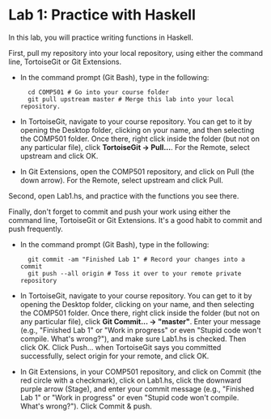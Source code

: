 # Lab 1: Practice with Haskell

In this lab, you will practice writing functions in Haskell.

First, pull my repository into your local repository, using either the command line, TortoiseGit or Git Extensions.

* In the command prompt (Git Bash), type in the following:

		cd COMP501 # Go into your course folder
		git pull upstream master # Merge this lab into your local repository.

* In TortoiseGit, navigate to your course repository. You can get to it by opening the Desktop folder, clicking on your name, and then selecting the COMP501 folder. Once there, right click inside the folder (but not on any particular file), click **TortoiseGit -> Pull...**. For the Remote, select upstream and click OK.

* In Git Extensions, open the COMP501 repository, and click on Pull (the down arrow). For the Remote, select upstream and click Pull.

Second, open Lab1.hs, and practice with the functions you see there.

Finally, don't forget to commit and push your work using either the command line, TortoiseGit or Git Extensions. It's a good habit to commit and push frequently.

* In the command prompt (Git Bash), type in the following:

		git commit -am "Finished Lab 1" # Record your changes into a commit
		git push --all origin # Toss it over to your remote private repository

* In TortoiseGit, navigate to your course repository. You can get to it by opening the Desktop folder, clicking on your name, and then selecting the COMP501 folder. Once there, right click inside the folder (but not on any particular file), click **Git Commit... -> "master"**. Enter your message (e.g., "Finished Lab 1" or "Work in progress" or even "Stupid code won't compile. What's wrong?"), and make sure Lab1.hs is checked. Then click OK. Click Push... when TortoiseGit says you committed successfully, select origin for your remote, and click OK.

* In Git Extensions, in your COMP501 repository, and click on Commit (the red circle with a checkmark), click on Lab1.hs, click the downward purple arrow (Stage), and enter your commit message (e.g., "Finished Lab 1" or "Work in progress" or even "Stupid code won't compile. What's wrong?"). Click Commit & push.
